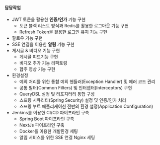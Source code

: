   #### 담당작업
  - JWT 토큰을 활용한 **인증/인가** 기능 구현
      - 토큰 블랙 리스트 방식과 Redis를 활용한 로그아웃 기능 구현
      - Refresh Token을 활용한 로그인 유지 기능 구현    
  - 팔로우 기능 구현
  - SSE 연결을 이용한 **알림** 기능 구현
  - 게시글 & 비디오 기능 구현
    - 게시글 피드기능 구현
    - 비디오 추가 기능 리팩토링
    - 합주 영상 기능 구현
  - 환경설정
    - 예외 처리를 위한 통합 예외 핸들러(Exception Handler) 및 에러 코드 관리
    - 공통 필터(Common Filters) 및 인터셉터(Interceptors) 구현
    - QueryDSL 설정 및 리포지터리 통합 구성
    - 스프링 시큐리티(Spring Security) 설정 및 인증/인가 처리
    - 스프링 부트 애플리케이션 전반의 환경 설정(Application Configuration)
- Jenkins를 이용한 CI/CD 파이프라인 구축
    - Spring Boot 파이프라인 구축
    - NextJs 파이프라인 구축
   - Docker를 이용한 개발환경 세팅
   - 알림 서비스를 위한 SSE 연결 Nginx 세팅